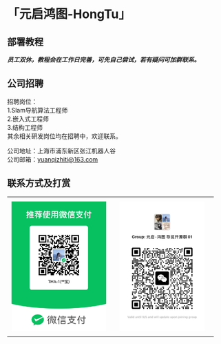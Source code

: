 # 「元启鸿图-HongTu」

## 部署教程

***员工双休，教程会在工作日完善，可先自己尝试，若有疑问可加群联系。***
  
  
## 公司招聘
招聘岗位：  
1.Slam导航算法工程师  
2.嵌入式工程师  
3.结构工程师  
其余相关研发岗位均在招聘中，欢迎联系。  
  
公司地址：上海市浦东新区张江机器人谷  
公司邮箱：yuanqizhiti@163.com  

## 联系方式及打赏
<table style="border-collapse: collapse; width: 100%;">
  <tr>
    <td style="width: 50%; padding: 10px; text-align: center;">
      <img src="wxzhifu.jpeg" alt="vx支付" style="max-width: 100%; height: auto; max-height: 300px;">
    </td>
    <td style="width: 50%; padding: 10px; text-align: center;">
      <img src="dayiqun.jpeg" alt="dayiqun" style="max-width: 100%; height: auto; max-height: 300px;">
    </td>
  </tr>
</table>
